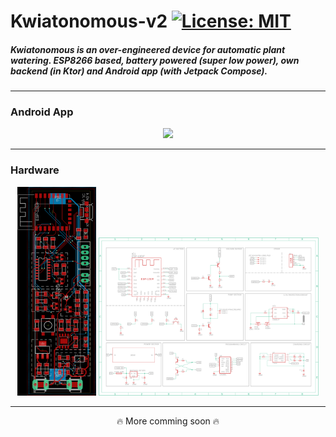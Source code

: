 # Kwiatonomous-v2 [![License: MIT](https://img.shields.io/badge/License-MIT-yellow.svg)](https://opensource.org/licenses/MIT)

##### Kwiatonomous is an over-engineered device for automatic plant watering. ESP8266 based, battery powered (super low power), own backend (in Ktor) and Android app (with Jetpack Compose).

___

### Android App
<p align="center">
<img src="screenshots/Animation2.gif" height="600">
</p>

___

### Hardware
<p align="middle">
<img src="hardware/projects/kwiatonomous_v2_ch340_r2/board_image.png" width="25%">
<img src="hardware/projects/kwiatonomous_v2_ch340_r2/schematic_image.png" width="70%">
</p>

___

<p align="center">
🔥 More comming soon 🔥
</p>
